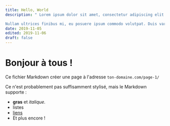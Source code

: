 ```yaml
---
title: Hello, World
description: " Lorem ipsum dolor sit amet, consectetur adipiscing elit. Donec at urna ut nisi dapibus pharetra vel bibendum neque. Mauris egestas quis ante id blandit. Curabitur dictum, libero non lacinia rhoncus, leo sem convallis est, ut tempus erat arcu eget nisl. Aliquam non turpis dapibus, commodo sapien sagittis, pulvinar purus. Fusce faucibus ipsum a justo semper ultricies. Praesent sem elit, malesuada vel interdum a, finibus a magna. Nulla odio arcu, porta nec justo sed, malesuada malesuada mi. Duis vulputate quis dui at elementum.

Nullam ultrices finibus mi, eu posuere ipsum commodo volutpat. Duis varius congue velit eu vestibulum. Cras sit amet sapien quam. Vestibulum et suscipit odio. Mauris posuere mauris nisl, at luctus libero lacinia faucibus. Praesent eros tortor, posuere nec finibus efficitur, lobortis ac risus. Vivamus lorem diam, ultrices non velit eget, dictum viverra sem. In sed tellus condimentum, feugiat massa ut, vestibulum libero. Suspendisse sagittis ante in urna vehicula consequat. Curabitur non felis odio. Praesent hendrerit urna a efficitur pulvinar. Integer tincidunt bibendum tincidunt. Donec aliquet neque ac diam egestas, sit amet gravida tortor porta. Morbi vitae commodo magna. Fusce non elementum ligula. "
date: 2019-11-05
edited: 2019-11-06
draft: false
---
```


# Bonjour à tous !

Ce fichier Markdown créer une page à l'adresse `ton-domaine.com/page-1/`

Ce n'est probablement pas suffisamment stylisé, mais le Markdown supporte :
- **gras** et _italique._
- listes
- [liens](https://astro.build)
- Et plus encore !